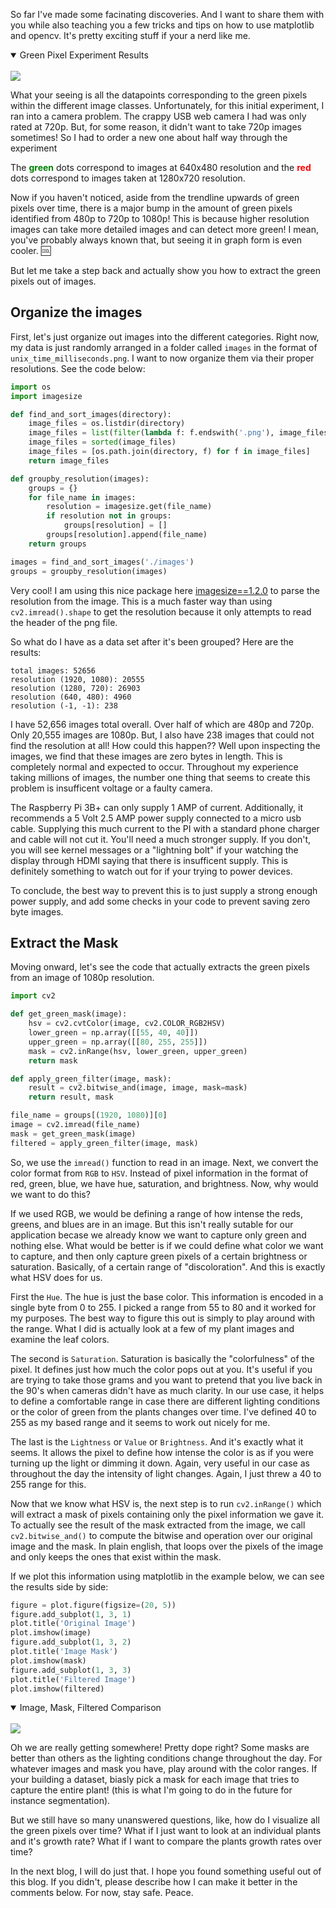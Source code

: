 So far I've made some facinating discoveries. And I want to share them with you while also teaching you a few tricks and tips on how to use matplotlib and opencv. It's pretty exciting stuff if your a nerd like me.

<details open>
<summary>Green Pixel Experiment Results</summary>
<br>
    <img src="https://www.speblog.org/image/autofarm/full_green_graph_back.png">
</details>

What your seeing is all the datapoints corresponding to the green pixels within the different
image classes. Unfortunately, for this initial experiment, I ran into a camera problem. The crappy
USB web camera I had was only rated at 720p. But, for some reason, it didn't want to take 720p images
sometimes! So I had to order a new one about half way through the experiment

The <b style="color: green;">green</b> dots correspond to images at 640x480 resolution and the <b style="color: red;">red</b> dots correspond to images taken at 1280x720 resolution.

Now if you haven't noticed, aside from the trendline upwards of green pixels over time, there is a major bump
in the amount of green pixels identified from 480p to 720p to 1080p! This is because higher resolution images
can take more detailed images and can detect more green! I mean, you've probably always known that, but seeing
it in graph form is even cooler. :cool:

But let me take a step back and actually show you how to extract the green pixels out of images.

## Organize the images

First, let's just organize out images into the different categories. Right now, my data is just randomly arranged in a folder called `images` in the format of `unix_time_milliseconds.png`. I want to now organize them via their proper resolutions. See the code below:

```python
import os
import imagesize

def find_and_sort_images(directory):
    image_files = os.listdir(directory)
    image_files = list(filter(lambda f: f.endswith('.png'), image_files))
    image_files = sorted(image_files)
    image_files = [os.path.join(directory, f) for f in image_files]
    return image_files

def groupby_resolution(images):
    groups = {}
    for file_name in images:
        resolution = imagesize.get(file_name)
        if resolution not in groups:
            groups[resolution] = []
        groups[resolution].append(file_name)
    return groups

images = find_and_sort_images('./images')
groups = groupby_resolution(images)
```

Very cool! I am using this nice package here <a href="https://pypi.org/project/imagesize/" alt="link">imagesize==1.2.0</a> to parse the resolution from the image. This is a much faster way than using `cv2.imread().shape` to get the resolution because it only attempts to read the header of the png file.

So what do I have as a data set after it's been grouped? Here are the results:

```
total images: 52656
resolution (1920, 1080): 20555
resolution (1280, 720): 26903
resolution (640, 480): 4960
resolution (-1, -1): 238
```

I have 52,656 images total overall. Over half of which are 480p and 720p. Only 20,555 images are 1080p. But, I also have 238 images that could not find the resolution at all! How could this happen?? Well upon inspecting the images, we find that these images are zero bytes in length. This is completely normal and expected to occur. Throughout my experience taking millions of images, the number one thing that seems to create this problem is insufficent voltage or a faulty camera.

The Raspberry Pi 3B+ can only supply 1 AMP of current. Additionally, it recommends a 5 Volt 2.5 AMP power supply connected to a micro usb cable. Supplying this much current to the PI with a standard phone charger and cable will not cut it. You'll need a much stronger supply. If you don't, you will see kernel messages or a "lightning bolt" if your watching the display through HDMI saying that there is insufficent supply. This is definitely something to watch out for if your trying to power devices.

To conclude, the best way to prevent this is to just supply a strong enough power supply, and add some checks in your code to prevent saving zero byte images.

## Extract the Mask

Moving onward, let's see the code that actually extracts the green pixels from an image of 1080p resolution.

```python
import cv2

def get_green_mask(image):
    hsv = cv2.cvtColor(image, cv2.COLOR_RGB2HSV)
    lower_green = np.array([[55, 40, 40]])
    upper_green = np.array([[80, 255, 255]])
    mask = cv2.inRange(hsv, lower_green, upper_green)
    return mask

def apply_green_filter(image, mask):
    result = cv2.bitwise_and(image, image, mask=mask)
    return result, mask

file_name = groups[(1920, 1080)][0]
image = cv2.imread(file_name)
mask = get_green_mask(image)
filtered = apply_green_filter(image, mask)
```

So, we use the `imread()` function to read in an image. Next, we convert the color format from `RGB` to `HSV`. Instead of pixel information in the format of red, green, blue, we have hue, saturation, and brightness. Now, why would we want to do this?

If we used RGB, we would be defining a range of how intense the reds, greens, and blues are in an image. But this isn't really sutable for our application becase we already know we want to capture only green and nothing else. What would be better is if we could define what color we want to capture, and then only capture green pixels of a certain brightness or saturation. Basically, of a certain range of "discoloration". And this is exactly what HSV does for us.

First the `Hue`. The hue is just the base color. This information is encoded in a single byte from 0 to 255. I picked a range from 55 to 80 and it worked for my purposes. The best way to figure this out is simply to play around with the range. What I did is actually look at a few of my plant images and examine the leaf colors.

The second is `Saturation`. Saturation is basically the "colorfulness" of the pixel. It defines just how much the color pops out at you. It's useful if you are trying to take those grams and you want to pretend that you live back in the 90's when cameras didn't have as much clarity. In our use case, it helps to define a comfortable range in case there are different lighting conditions or the color of green from the plants changes over time. I've defined 40 to 255 as my based range and it seems to work out nicely for me.

The last is the `Lightness` or `Value` or `Brightness`. And it's exactly what it seems. It allows the pixel to define how intense the color is as if you were turning up the light or dimming it down. Again, very useful in our case as throughout the day the intensity of light changes. Again, I just threw a 40 to 255 range for this.

Now that we know what HSV is, the next step is to run `cv2.inRange()` which will extract a mask of pixels containing only the pixel information we gave it. To actually see the result of the mask extracted from the image, we call `cv2.bitwise_and()` to compute the bitwise and operation over our original image and the mask. In plain english, that loops over the pixels of the image and only keeps the ones that exist within the mask.

If we plot this information using matplotlib in the example below, we can see the results side by side:

```python
figure = plot.figure(figsize=(20, 5))
figure.add_subplot(1, 3, 1)
plot.title('Original Image')
plot.imshow(image)
figure.add_subplot(1, 3, 2)
plot.title('Image Mask')
plot.imshow(mask)
figure.add_subplot(1, 3, 3)
plot.title('Filtered Image')
plot.imshow(filtered)
```

<details open>
<summary>Image, Mask, Filtered Comparison</summary>
<br>
    <img src="https://www.speblog.org/image/autofarm/mask_comparison.png">
</details>

Oh we are really getting somewhere! Pretty dope right? Some masks are better than others as the lighting conditions change throughout the day. For whatever images and mask you have, play around with the color ranges. If your building a dataset, biasly pick a mask for each image that tries to capture the entire plant! (this is what I'm going to do in the future for instance segmentation).

But we still have so many unanswered questions, like, how do I visualize all the green pixels over time? What if I just want to look at an individual plants and it's growth rate? What if I want to compare the plants growth rates over time?

In the next blog, I will do just that. I hope you found something useful out of this blog. If you didn't, please describe how I can make it better in the comments below. For now, stay safe. Peace.
